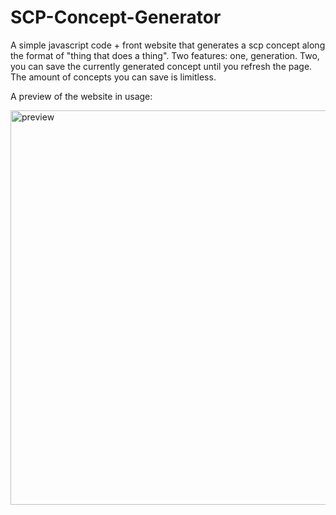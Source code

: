 # SCP-Concept-Generator
A simple javascript code + front website that generates a scp concept along the format of "thing that does a thing". Two features: one, generation. Two, you can save the currently generated concept until you refresh the page. The amount of concepts you can save is limitless.

A preview of the website in usage:

<img width="631" alt="preview" src="https://github.com/sevda3/scp-concept-generator/assets/106664086/3af7e2a8-231a-4cf8-9849-33b6c674d56a">
